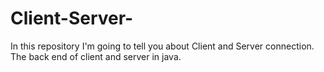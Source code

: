 # Client-Server-
In this repository I'm going to tell you about Client and Server connection. The back end of client and server in java.  
